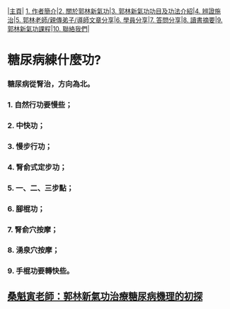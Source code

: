 |[主頁](/README.md)| [1. 作者簡介](/a10.md)|[2. 關於郭林新氣功](/a1.md)|[3. 郭林新氣功功目及功法介紹](/a2.md)|[4. 辨證施治](/a3.md)|[5. 郭林老師/親傳弟子/導師文章分享](/a5.md)|[6. 學員分享](/a6.md)|[7. 答問分享](/a7.md)|[8. 讀書摘要](/a4.md)|[9. 郭林新氣功課程](/郭林新氣功課程.md)|[10. 聯絡我們](/a9.md)|

# 糖尿病練什麼功?

### 糖尿病從腎治，方向為北。
### 1. 自然行功要慢些；
### 2. 中快功；
### 3. 慢步行功；
### 4. 腎俞式定步功；
### 5. 一、二、三步點；
### 6. 腳棍功；
### 7. 腎俞穴按摩；
### 8. 湧泉穴按摩；
### 9. 手棍功要轉快些。 

## [桑魁寅老師：郭林新氣功治療糖尿病機理的初探](/桑魁寅1.md)
